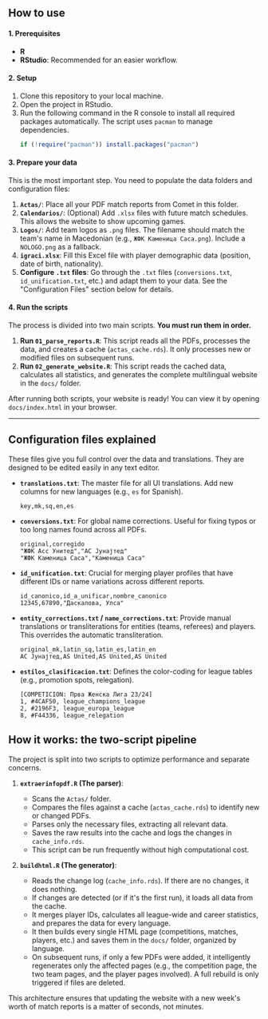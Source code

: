 
## How to use

#### 1. Prerequisites
-   **R**
-   **RStudio**: Recommended for an easier workflow.

#### 2. Setup
1.  Clone this repository to your local machine.
2.  Open the project in RStudio.
3.  Run the following command in the R console to install all required packages automatically. The script uses `pacman` to manage dependencies.
    ```r
    if (!require("pacman")) install.packages("pacman")
    ```

#### 3. Prepare your data
This is the most important step. You need to populate the data folders and configuration files:

1.  **`Actas/`**: Place all your PDF match reports from Comet in this folder.
2.  **`Calendarios/`**: (Optional) Add `.xlsx` files with future match schedules. This allows the website to show upcoming games.
3.  **`Logos/`**: Add team logos as `.png` files. The filename should match the team's name in Macedonian (e.g., `ЖФК Каменица Саса.png`). Include a `NOLOGO.png` as a fallback.
4.  **`igraci.xlsx`**: Fill this Excel file with player demographic data (position, date of birth, nationality).
5.  **Configure `.txt` files**: Go through the `.txt` files (`conversions.txt`, `id_unification.txt`, etc.) and adapt them to your data. See the "Configuration Files" section below for details.

#### 4. Run the scripts
The process is divided into two main scripts. **You must run them in order.**

1.  **Run `01_parse_reports.R`**: This script reads all the PDFs, processes the data, and creates a cache (`actas_cache.rds`). It only processes new or modified files on subsequent runs.
2.  **Run `02_generate_website.R`**: This script reads the cached data, calculates all statistics, and generates the complete multilingual website in the `docs/` folder.

After running both scripts, your website is ready! You can view it by opening `docs/index.html` in your browser.

---

## Configuration files explained

These files give you full control over the data and translations. They are designed to be edited easily in any text editor.

-   **`translations.txt`**: The master file for all UI translations. Add new columns for new languages (e.g., `es` for Spanish).
    ```csv
    key,mk,sq,en,es
    ```

-   **`conversions.txt`**: For global name corrections. Useful for fixing typos or too long names found across all PDFs.
    ```csv
    original,corregido
    "ЖФК Асс Унитед","АС Јунајтед"
    "ЖФК Каменица Саса","Каменица Саса"
    ```

-   **`id_unification.txt`**: Crucial for merging player profiles that have different IDs or name variations across different reports.
    ```csv
    id_canonico,id_a_unificar,nombre_canonico
    12345,67890,"Даскалова, Улса"
    ```

-   **`entity_corrections.txt` / `name_corrections.txt`**: Provide manual translations or transliterations for entities (teams, referees) and players. This overrides the automatic transliteration.
    ```csv
    original_mk,latin_sq,latin_es,latin_en
    АС Јунајтед,AS United,AS United,AS United
    ```

-   **`estilos_clasificacion.txt`**: Defines the color-coding for league tables (e.g., promotion spots, relegation).
    ```
    [COMPETICION: Прва Женска Лига 23/24]
    1, #4CAF50, league_champions_league
    2, #2196F3, league_europa_league
    8, #F44336, league_relegation
    ```

## How it works: the two-script pipeline

The project is split into two scripts to optimize performance and separate concerns.

1.  **`extraerinfopdf.R` (The parser)**:
    -   Scans the `Actas/` folder.
    -   Compares the files against a cache (`actas_cache.rds`) to identify new or changed PDFs.
    -   Parses only the necessary files, extracting all relevant data.
    -   Saves the raw results into the cache and logs the changes in `cache_info.rds`.
    -   This script can be run frequently without high computational cost.

2.  **`buildhtml.R` (The generator)**:
    -   Reads the change log (`cache_info.rds`). If there are no changes, it does nothing.
    -   If changes are detected (or if it's the first run), it loads all data from the cache.
    -   It merges player IDs, calculates all league-wide and career statistics, and prepares the data for every language.
    -   It then builds every single HTML page (competitions, matches, players, etc.) and saves them in the `docs/` folder, organized by language.
    -   On subsequent runs, if only a few PDFs were added, it intelligently regenerates only the affected pages (e.g., the competition page, the two team pages, and the player pages involved). A full rebuild is only triggered if files are deleted.

This architecture ensures that updating the website with a new week's worth of match reports is a matter of seconds, not minutes.